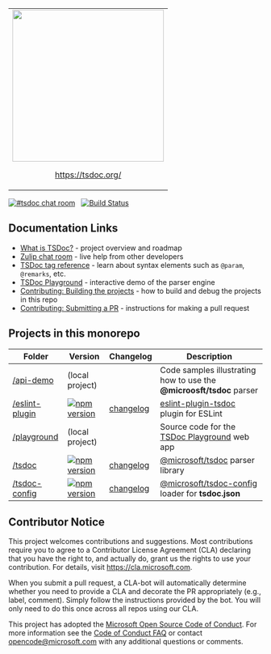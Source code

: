 <table><tr><td>
<a href="https://tsdoc.org"><img src="https://tsdoc.org/images/tsdoc-open.svg" width="300px" /></a>
<p align="center"><a href="https://tsdoc.org/">https://tsdoc.org/</a></p>
</td></tr></table>

[![#tsdoc chat room](https://img.shields.io/badge/zulip-join_chat-brightgreen.svg)](https://rushstack.zulipchat.com/#narrow/stream/266672-tsdoc) &nbsp; [![Build Status](https://dev.azure.com/RushStack/Gearbox%20GitHub%20Projects/_apis/build/status/tsdoc/TSDoc%20CI%20Build?branchName=master)](https://dev.azure.com/RushStack/Gearbox%20GitHub%20Projects/_build/latest?definitionId=5&branchName=master)


## Documentation Links

- [What is TSDoc?](https://tsdoc.org/) - project overview and roadmap
- [Zulip chat room](https://rushstack.zulipchat.com/#narrow/stream/266672-tsdoc) - live help from other developers
- [TSDoc tag reference](https://tsdoc.org/pages/tags/alpha/) - learn about syntax elements such as `@param`, `@remarks`, etc.
- [TSDoc Playground](https://tsdoc.org/play) - interactive demo of the parser engine
- [Contributing: Building the projects](https://tsdoc.org/pages/contributing/building/) - how to build and debug the projects in this repo
- [Contributing: Submitting a PR](https://tsdoc.org/pages/contributing/pr_checklist/) - instructions for making a pull request


## Projects in this monorepo

| Folder | Version | Changelog | Description |
| ------ | ------- | --------- | ------- |
| [/api-demo](./api-demo/) | (local project) |  | Code samples illustrating how to use the **@microosft/tsdoc** parser |
| [/eslint-plugin](./eslint-plugin/) | [![npm version](https://badge.fury.io/js/eslint-plugin-tsdoc.svg)](https://badge.fury.io/js/eslint-plugin-tsdoc) | [changelog](./eslint-plugin/CHANGELOG.md) | [eslint-plugin-tsdoc](https://www.npmjs.com/package/eslint-plugin-tsdoc) plugin for ESLint|
| [/playground](./playground/) | (local project) |  | Source code for the [TSDoc Playground](https://tsdoc.org/play) web app |
| [/tsdoc](./tsdoc/) | [![npm version](https://badge.fury.io/js/%40microsoft%2Ftsdoc.svg)](https://badge.fury.io/js/%40microsoft%2Ftsdoc) | [changelog](./tsdoc/CHANGELOG.md) | [@microsoft/tsdoc](https://www.npmjs.com/package/@microsoft/tsdoc) parser library |
| [/tsdoc-config](./tsdoc/) | [![npm version](https://badge.fury.io/js/%40microsoft%2Ftsdoc-config.svg)](https://badge.fury.io/js/%40microsoft%2Ftsdoc-config) | [changelog](./tsdoc-config/CHANGELOG.md) | [@microsoft/tsdoc-config](https://www.npmjs.com/package/@microsoft/tsdoc-config) loader for **tsdoc.json** |


##  Contributor Notice

This project welcomes contributions and suggestions.  Most contributions require you to agree to a
Contributor License Agreement (CLA) declaring that you have the right to, and actually do, grant us
the rights to use your contribution. For details, visit https://cla.microsoft.com.

When you submit a pull request, a CLA-bot will automatically determine whether you need to provide
a CLA and decorate the PR appropriately (e.g., label, comment). Simply follow the instructions
provided by the bot. You will only need to do this once across all repos using our CLA.

This project has adopted the [Microsoft Open Source Code of Conduct](https://opensource.microsoft.com/codeofconduct/).
For more information see the [Code of Conduct FAQ](https://opensource.microsoft.com/codeofconduct/faq/) or
contact [opencode@microsoft.com](mailto:opencode@microsoft.com) with any additional questions or comments.
